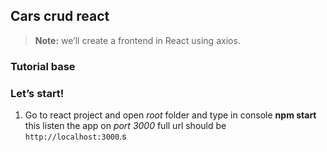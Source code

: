 ## Cars crud react
> **Note:** we’ll create a frontend in React using axios.


### Tutorial base

### Let’s start!
1. Go to react project and open *root* folder and type in console **npm start** this listen the app on *port 3000* full url should be `http://localhost:3000`.s

